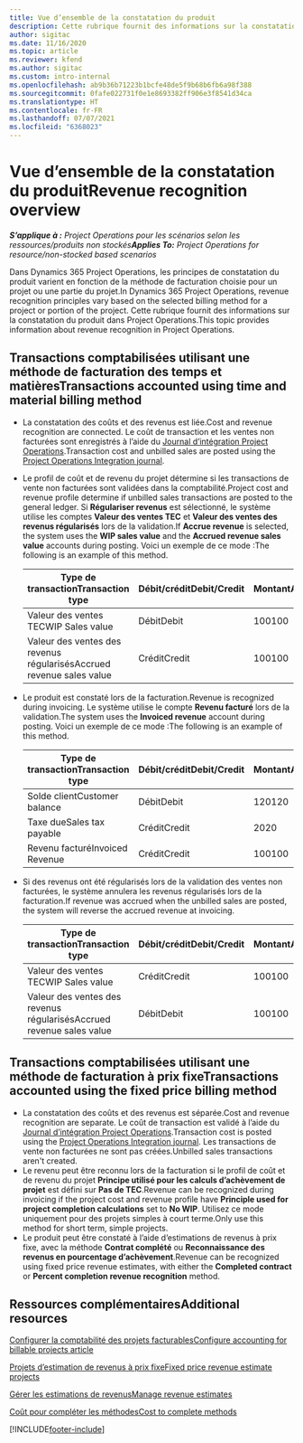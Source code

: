 ```yaml
---
title: Vue d’ensemble de la constatation du produit
description: Cette rubrique fournit des informations sur la constatation du produit dans Project Operations.
author: sigitac
ms.date: 11/16/2020
ms.topic: article
ms.reviewer: kfend
ms.author: sigitac
ms.custom: intro-internal
ms.openlocfilehash: ab9b36b71223b1bcfe48de5f9b68b6fb6a98f388
ms.sourcegitcommit: 0fafe022731f0e1e8693382ff906e3f8541d34ca
ms.translationtype: HT
ms.contentlocale: fr-FR
ms.lasthandoff: 07/07/2021
ms.locfileid: "6368023"
---
```

# <a name="revenue-recognition-overview"></a><span data-ttu-id="f54c5-103">Vue d’ensemble de la constatation du produit</span><span class="sxs-lookup"><span data-stu-id="f54c5-103">Revenue recognition overview</span></span>

<span data-ttu-id="f54c5-104">_**S’applique à :** Project Operations pour les scénarios selon les ressources/produits non stockés_</span><span class="sxs-lookup"><span data-stu-id="f54c5-104">_**Applies To:** Project Operations for resource/non-stocked based scenarios_</span></span>

<span data-ttu-id="f54c5-105">Dans Dynamics 365 Project Operations, les principes de constatation du produit varient en fonction de la méthode de facturation choisie pour un projet ou une partie du projet.</span><span class="sxs-lookup"><span data-stu-id="f54c5-105">In Dynamics 365 Project Operations, revenue recognition principles vary based on the selected billing method for a project or portion of the project.</span></span> <span data-ttu-id="f54c5-106">Cette rubrique fournit des informations sur la constatation du produit dans Project Operations.</span><span class="sxs-lookup"><span data-stu-id="f54c5-106">This topic provides information about revenue recognition in Project Operations.</span></span>

## <a name="transactions-accounted-using-time-and-material-billing-method"></a><span data-ttu-id="f54c5-107">Transactions comptabilisées utilisant une méthode de facturation des temps et matières</span><span class="sxs-lookup"><span data-stu-id="f54c5-107">Transactions accounted using time and material billing method</span></span>

- <span data-ttu-id="f54c5-108">La constatation des coûts et des revenus est liée.</span><span class="sxs-lookup"><span data-stu-id="f54c5-108">Cost and revenue recognition are connected.</span></span> <span data-ttu-id="f54c5-109">Le coût de transaction et les ventes non facturées sont enregistrés à l’aide du [Journal d’intégration Project Operations](../project-accounting/project-operations-integration-journal.md).</span><span class="sxs-lookup"><span data-stu-id="f54c5-109">Transaction cost and unbilled sales are posted using the [Project Operations Integration journal](../project-accounting/project-operations-integration-journal.md).</span></span>
- <span data-ttu-id="f54c5-110">Le profil de coût et de revenu du projet détermine si les transactions de vente non facturées sont validées dans la comptabilité.</span><span class="sxs-lookup"><span data-stu-id="f54c5-110">Project cost and revenue profile determine if unbilled sales transactions are posted to the general ledger.</span></span> <span data-ttu-id="f54c5-111">Si **Régulariser revenus** est sélectionné, le système utilise les comptes **Valeur des ventes TEC** et **Valeur des ventes des revenus régularisés** lors de la validation.</span><span class="sxs-lookup"><span data-stu-id="f54c5-111">If **Accrue revenue** is selected, the system uses the **WIP sales value** and the **Accrued revenue sales value** accounts during posting.</span></span> <span data-ttu-id="f54c5-112">Voici un exemple de ce mode :</span><span class="sxs-lookup"><span data-stu-id="f54c5-112">The following is an example of this method.</span></span>  

  | <span data-ttu-id="f54c5-113">Type de transaction</span><span class="sxs-lookup"><span data-stu-id="f54c5-113">Transaction type</span></span> | <span data-ttu-id="f54c5-114">Débit/crédit</span><span class="sxs-lookup"><span data-stu-id="f54c5-114">Debit/Credit</span></span> | <span data-ttu-id="f54c5-115">Montant</span><span class="sxs-lookup"><span data-stu-id="f54c5-115">Amount</span></span> |
  | --- | --- | --- |
  | <span data-ttu-id="f54c5-116">Valeur des ventes TEC</span><span class="sxs-lookup"><span data-stu-id="f54c5-116">WIP Sales value</span></span> | <span data-ttu-id="f54c5-117">Débit</span><span class="sxs-lookup"><span data-stu-id="f54c5-117">Debit</span></span> | <span data-ttu-id="f54c5-118">100</span><span class="sxs-lookup"><span data-stu-id="f54c5-118">100</span></span> |
  | <span data-ttu-id="f54c5-119">Valeur des ventes des revenus régularisés</span><span class="sxs-lookup"><span data-stu-id="f54c5-119">Accrued revenue sales value</span></span> | <span data-ttu-id="f54c5-120">Crédit</span><span class="sxs-lookup"><span data-stu-id="f54c5-120">Credit</span></span> | <span data-ttu-id="f54c5-121">100</span><span class="sxs-lookup"><span data-stu-id="f54c5-121">100</span></span> |

- <span data-ttu-id="f54c5-122">Le produit est constaté lors de la facturation.</span><span class="sxs-lookup"><span data-stu-id="f54c5-122">Revenue is recognized during invoicing.</span></span> <span data-ttu-id="f54c5-123">Le système utilise le compte **Revenu facturé** lors de la validation.</span><span class="sxs-lookup"><span data-stu-id="f54c5-123">The system uses the **Invoiced revenue** account during posting.</span></span> <span data-ttu-id="f54c5-124">Voici un exemple de ce mode :</span><span class="sxs-lookup"><span data-stu-id="f54c5-124">The following is an example of this method.</span></span>  

  | <span data-ttu-id="f54c5-125">Type de transaction</span><span class="sxs-lookup"><span data-stu-id="f54c5-125">Transaction type</span></span> | <span data-ttu-id="f54c5-126">Débit/crédit</span><span class="sxs-lookup"><span data-stu-id="f54c5-126">Debit/Credit</span></span> | <span data-ttu-id="f54c5-127">Montant</span><span class="sxs-lookup"><span data-stu-id="f54c5-127">Amount</span></span> |
  | --- | --- | --- |
  | <span data-ttu-id="f54c5-128">Solde client</span><span class="sxs-lookup"><span data-stu-id="f54c5-128">Customer balance</span></span> | <span data-ttu-id="f54c5-129">Débit</span><span class="sxs-lookup"><span data-stu-id="f54c5-129">Debit</span></span> | <span data-ttu-id="f54c5-130">120</span><span class="sxs-lookup"><span data-stu-id="f54c5-130">120</span></span> |
  | <span data-ttu-id="f54c5-131">Taxe due</span><span class="sxs-lookup"><span data-stu-id="f54c5-131">Sales tax payable</span></span> | <span data-ttu-id="f54c5-132">Crédit</span><span class="sxs-lookup"><span data-stu-id="f54c5-132">Credit</span></span> | <span data-ttu-id="f54c5-133">20</span><span class="sxs-lookup"><span data-stu-id="f54c5-133">20</span></span> |
  | <span data-ttu-id="f54c5-134">Revenu facturé</span><span class="sxs-lookup"><span data-stu-id="f54c5-134">Invoiced Revenue</span></span> | <span data-ttu-id="f54c5-135">Crédit</span><span class="sxs-lookup"><span data-stu-id="f54c5-135">Credit</span></span> | <span data-ttu-id="f54c5-136">100</span><span class="sxs-lookup"><span data-stu-id="f54c5-136">100</span></span> |

- <span data-ttu-id="f54c5-137">Si des revenus ont été régularisés lors de la validation des ventes non facturées, le système annulera les revenus régularisés lors de la facturation.</span><span class="sxs-lookup"><span data-stu-id="f54c5-137">If revenue was accrued when the unbilled sales are posted, the system will reverse the accrued revenue at invoicing.</span></span>

  | <span data-ttu-id="f54c5-138">Type de transaction</span><span class="sxs-lookup"><span data-stu-id="f54c5-138">Transaction type</span></span> | <span data-ttu-id="f54c5-139">Débit/crédit</span><span class="sxs-lookup"><span data-stu-id="f54c5-139">Debit/Credit</span></span> | <span data-ttu-id="f54c5-140">Montant</span><span class="sxs-lookup"><span data-stu-id="f54c5-140">Amount</span></span> |
  | --- | --- | --- |
  | <span data-ttu-id="f54c5-141">Valeur des ventes TEC</span><span class="sxs-lookup"><span data-stu-id="f54c5-141">WIP Sales value</span></span> | <span data-ttu-id="f54c5-142">Crédit</span><span class="sxs-lookup"><span data-stu-id="f54c5-142">Credit</span></span> | <span data-ttu-id="f54c5-143">100</span><span class="sxs-lookup"><span data-stu-id="f54c5-143">100</span></span> |
  | <span data-ttu-id="f54c5-144">Valeur des ventes des revenus régularisés</span><span class="sxs-lookup"><span data-stu-id="f54c5-144">Accrued revenue sales value</span></span> | <span data-ttu-id="f54c5-145">Débit</span><span class="sxs-lookup"><span data-stu-id="f54c5-145">Debit</span></span> | <span data-ttu-id="f54c5-146">100</span><span class="sxs-lookup"><span data-stu-id="f54c5-146">100</span></span> |

## <a name="transactions-accounted-using-the-fixed-price-billing-method"></a><span data-ttu-id="f54c5-147">Transactions comptabilisées utilisant une méthode de facturation à prix fixe</span><span class="sxs-lookup"><span data-stu-id="f54c5-147">Transactions accounted using the fixed price billing method</span></span>

- <span data-ttu-id="f54c5-148">La constatation des coûts et des revenus est séparée.</span><span class="sxs-lookup"><span data-stu-id="f54c5-148">Cost and revenue recognition are separate.</span></span> <span data-ttu-id="f54c5-149">Le coût de transaction est validé à l’aide du [Journal d’intégration Project Operations](../project-accounting/project-operations-integration-journal.md).</span><span class="sxs-lookup"><span data-stu-id="f54c5-149">Transaction cost is posted using the [Project Operations Integration journal](../project-accounting/project-operations-integration-journal.md).</span></span> <span data-ttu-id="f54c5-150">Les transactions de vente non facturées ne sont pas créées.</span><span class="sxs-lookup"><span data-stu-id="f54c5-150">Unbilled sales transactions aren't created.</span></span>
- <span data-ttu-id="f54c5-151">Le revenu peut être reconnu lors de la facturation si le profil de coût et de revenu du projet **Principe utilisé pour les calculs d’achèvement de projet** est défini sur **Pas de TEC**.</span><span class="sxs-lookup"><span data-stu-id="f54c5-151">Revenue can be recognized during invoicing if the project cost and revenue profile have **Principle used for project completion calculations** set to **No WIP**.</span></span> <span data-ttu-id="f54c5-152">Utilisez ce mode uniquement pour des projets simples à court terme.</span><span class="sxs-lookup"><span data-stu-id="f54c5-152">Only use this method for short term, simple projects.</span></span>
- <span data-ttu-id="f54c5-153">Le produit peut être constaté à l’aide d’estimations de revenus à prix fixe, avec la méthode **Contrat complété** ou **Reconnaissance des revenus en pourcentage d’achèvement**.</span><span class="sxs-lookup"><span data-stu-id="f54c5-153">Revenue can be recognized using fixed price revenue estimates, with either the **Completed contract** or **Percent completion revenue recognition** method.</span></span>

## <a name="additional-resources"></a><span data-ttu-id="f54c5-154">Ressources complémentaires</span><span class="sxs-lookup"><span data-stu-id="f54c5-154">Additional resources</span></span>
[<span data-ttu-id="f54c5-155">Configurer la comptabilité des projets facturables</span><span class="sxs-lookup"><span data-stu-id="f54c5-155">Configure accounting for billable projects article</span></span>](../project-accounting/configure-accounting-billable-projects.md)

[<span data-ttu-id="f54c5-156">Projets d’estimation de revenus à prix fixe</span><span class="sxs-lookup"><span data-stu-id="f54c5-156">Fixed price revenue estimate projects</span></span>](rev-rec-percentage-completion-method.md)

[<span data-ttu-id="f54c5-157">Gérer les estimations de revenus</span><span class="sxs-lookup"><span data-stu-id="f54c5-157">Manage revenue estimates</span></span>](rev-rec-completed-contract-method.md)

[<span data-ttu-id="f54c5-158">Coût pour compléter les méthodes</span><span class="sxs-lookup"><span data-stu-id="f54c5-158">Cost to complete methods</span></span>](cost-complete-methods.md)


[!INCLUDE[footer-include](../includes/footer-banner.md)]